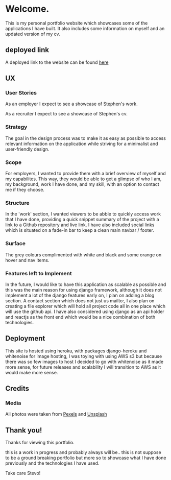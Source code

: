 # Welcome.
This is my personal portfolio website which showcases some of the applications I have built.
It also includes some information on myself and an updated version of my cv.

## deployed link
A deployed link to the website can be found [here](https://www.seagrave.dev/)

## UX

### User Stories

As an employer I expect to see a showcase of Stephen's work.

As a recruiter I expect to see a showcase of Stephen's cv.


### Strategy

The goal in the design process was to make it as easy as possible to access relevant information on the application while striving for a minimalist and user-friendly design.

### Scope
For employers, I wanted to provide them with a brief overview of myself and my capabilites. This way, they would be able to get a glimpse of who I am, my background, work I have done, and my skill, with an option to contact me if they choose.

### Structure
In the 'work' section, I wanted viewers to be abble to quickly access work that I have done, providing a quick snippet summary of the project with a link to a Github repository and live link.
I have also included social links which is situated on a fade-in bar to keep a clean main navbar / footer.

### Surface
The grey colours complimented with white and black and some orange on hover and nav items.

### Features left to Implement
In the future, I would like to have this application as scalable as possible and this was the main reason for using django framework, although it does not implement a lot of the django features early on, I plan on adding a blog section. A contact section which does not just us mailto:, I also plan on creating a file explorer which will hold all project code all in one place which will use the github api. I have also considered using django as an api holder and reactjs as the front end which would be a nice combination of both technologies.

## Deployment
This site is hosted using heroku, with packages django-heroku and whitenoise for image hosting, I was toying with using AWS s3 but because there was so few images to host I decided to go with whitenoise as it made more sense, for future releases and scalability I will transition to AWS as it would make more sense.

## Credits

### Media
All photos were taken from [Pexels](https://www.pexels.com/) and [Unsplash](https://www.unsplash.com/)

## Thank you!
Thanks for viewing this portfolio.

this is a work in progress and probably always will be.. this is not suppose to be a ground breaking portfolio but more so to showcase what I have done previously and the technologies I have used.

Take care
Stevo!